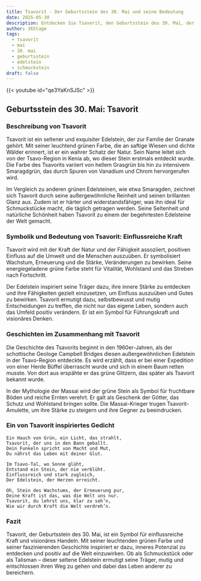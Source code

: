```yaml
---
title: Tsavorit - Der Geburtsstein des 30. Mai und seine Bedeutung
date: 2025-05-30
description: Entdecken Sie Tsavorit, den Geburtsstein des 30. Mai, der Einflussreiche Kraft symbolisiert. Seine Symbolik und Geschichte werden Sie inspirieren.
author: 365tage
tags:
  - tsavorit
  - mai
  - 30. mai
  - geburtsstein
  - edelstein
  - schmuckstein
draft: false
---
```


{{< youtube id="qe3YaKnSJSc" >}}

## Geburtsstein des 30. Mai: Tsavorit

### Beschreibung von Tsavorit

Tsavorit ist ein seltener und exquisiter Edelstein, der zur Familie der Granate gehört. Mit seiner leuchtend grünen Farbe, die an saftige Wiesen und dichte Wälder erinnert, ist er ein wahrer Schatz der Natur. Sein Name leitet sich von der Tsavo-Region in Kenia ab, wo dieser Stein erstmals entdeckt wurde. Die Farbe des Tsavorits variiert von hellem Grasgrün bis hin zu intensivem Smaragdgrün, das durch Spuren von Vanadium und Chrom hervorgerufen wird.

Im Vergleich zu anderen grünen Edelsteinen, wie etwa Smaragden, zeichnet sich Tsavorit durch seine außergewöhnliche Reinheit und seinen brillanten Glanz aus. Zudem ist er härter und widerstandsfähiger, was ihn ideal für Schmuckstücke macht, die täglich getragen werden. Seine Seltenheit und natürliche Schönheit haben Tsavorit zu einem der begehrtesten Edelsteine der Welt gemacht.

### Symbolik und Bedeutung von Tsavorit: Einflussreiche Kraft

Tsavorit wird mit der Kraft der Natur und der Fähigkeit assoziiert, positiven Einfluss auf die Umwelt und die Menschen auszuüben. Er symbolisiert Wachstum, Erneuerung und die Stärke, Veränderungen zu bewirken. Seine energiegeladene grüne Farbe steht für Vitalität, Wohlstand und das Streben nach Fortschritt.

Der Edelstein inspiriert seine Träger dazu, ihre innere Stärke zu entdecken und ihre Fähigkeiten gezielt einzusetzen, um Einfluss auszuüben und Gutes zu bewirken. Tsavorit ermutigt dazu, selbstbewusst und mutig Entscheidungen zu treffen, die nicht nur das eigene Leben, sondern auch das Umfeld positiv verändern. Er ist ein Symbol für Führungskraft und visionäres Denken.

### Geschichten im Zusammenhang mit Tsavorit

Die Geschichte des Tsavorits beginnt in den 1960er-Jahren, als der schottische Geologe Campbell Bridges diesen außergewöhnlichen Edelstein in der Tsavo-Region entdeckte. Es wird erzählt, dass er bei einer Expedition von einer Herde Büffel überrascht wurde und sich in einem Baum retten musste. Von dort aus erspähte er das grüne Glitzern, das später als Tsavorit bekannt wurde.

In der Mythologie der Massai wird der grüne Stein als Symbol für fruchtbare Böden und reiche Ernten verehrt. Er galt als Geschenk der Götter, das Schutz und Wohlstand bringen sollte. Die Massai-Krieger trugen Tsavorit-Amulette, um ihre Stärke zu steigern und ihre Gegner zu beeindrucken.

### Ein von Tsavorit inspiriertes Gedicht

```
Ein Hauch von Grün, ein Licht, das strahlt,  
Tsavorit, der uns in den Bann geballt.  
Dein Funkeln spricht von Macht und Mut,  
Du nährst das Leben mit deiner Glut.  

Im Tsavo-Tal, wo Sonne glüht,  
Entstand ein Stein, der nie verblüht.  
Einflussreich und stark zugleich,  
Der Edelstein, der Herzen erreicht.  

Oh, Stein des Wachstums, der Erneuerung pur,  
Deine Kraft ist das, was die Welt uns nur.  
Tsavorit, du lehrst uns, klar zu seh’n,  
Wie wir durch Kraft die Welt verdreh’n.  
```

### Fazit

Tsavorit, der Geburtsstein des 30. Mai, ist ein Symbol für einflussreiche Kraft und visionäres Handeln. Mit seiner leuchtenden grünen Farbe und seiner faszinierenden Geschichte inspiriert er dazu, inneres Potenzial zu entdecken und positiv auf die Welt einzuwirken. Ob als Schmuckstück oder als Talisman – dieser seltene Edelstein ermutigt seine Träger, mutig und entschlossen ihren Weg zu gehen und dabei das Leben anderer zu bereichern.